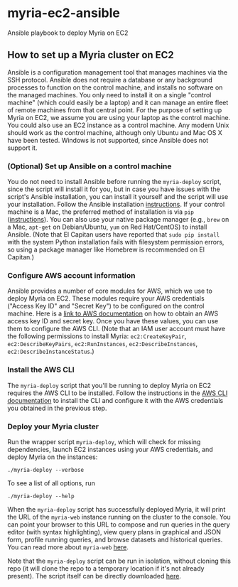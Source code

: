 # myria-ec2-ansible
Ansible playbook to deploy Myria on EC2
## How to set up a Myria cluster on EC2

Ansible is a configuration management tool that manages machines via the SSH protocol. Ansible does not require a database or any background processes to function on the control machine, and installs no software on the managed machines. You only need to install it on a single "control machine" (which could easily be a laptop) and it can manage an entire fleet of remote machines from that central point.
For the purpose of setting up Myria on EC2, we assume you are using your laptop as the control machine. You could also use an EC2 instance as a control machine. Any modern Unix should work as the control machine, although only Ubuntu and Mac OS X have been tested. Windows is not supported, since Ansible does not support it.

### __(Optional) Set up Ansible on a control machine__
You do not need to install Ansible before running the `myria-deploy` script, since the script will install it for you, but in case you have issues with the script's Ansible installation, you can install it yourself and the script will use your installation.
Follow the Ansible installation [instructions]( http://docs.ansible.com/ansible/intro_installation.html#installing-the-control-machine, "Installation").
If your control machine is a Mac, the preferred method of installation is via `pip` ([instructions]( http://docs.ansible.com/ansible/intro_installation.html#latest-releases-via-pip )). You can also use your native package manager (e.g., `brew` on a Mac, `apt-get` on Debian/Ubuntu, `yum` on Red Hat/CentOS) to install Ansible. (Note that El Capitan users have reported that `sudo pip install` with the system Python installation fails with filesystem permission errors, so using a package manager like Homebrew is recommended on El Capitan.)

### __Configure AWS account information__
Ansible provides a number of core modules for AWS, which we use to deploy Myria on EC2. These modules require your AWS credentials ("Access Key ID" and "Secret Key") to be configured on the control machine. Here is a [link to AWS documentation](http://docs.aws.amazon.com/general/latest/gr/managing-aws-access-keys.html) on how to obtain an AWS access key ID and secret key. Once you have these values, you can use them to configure the AWS CLI. (Note that an IAM user account must have the following permissions to install Myria: `ec2:CreateKeyPair`, `ec2:DescribeKeyPairs`, `ec2:RunInstances`, `ec2:DescribeInstances`, `ec2:DescribeInstanceStatus`.)

### __Install the AWS CLI__
The `myria-deploy` script that you'll be running to deploy Myria on EC2 requires the AWS CLI to be installed. Follow the instructions in the [AWS CLI documentation](http://docs.aws.amazon.com/cli/latest/userguide/installing.html) to install the CLI and configure it with the AWS credentials you obtained in the previous step.

### __Deploy your Myria cluster__
Run the wrapper script `myria-deploy`, which will check for missing dependencies, launch EC2 instances using your AWS credentials, and deploy Myria on the instances:

```
./myria-deploy --verbose
```

To see a list of all options, run

```
./myria-deploy --help
```
When the `myria-deploy` script has successfully deployed Myria, it will print the URL of the `myria-web` instance running on the cluster to the console. You can point your browser to this URL to compose and run queries in the query editor (with syntax highlighting), view query plans in graphical and JSON form, profile running queries, and browse datasets and historical queries. You can read more about `myria-web` [here](http://myria.cs.washington.edu/docs/myria-web/index.html).

Note that the `myria-deploy` script can be run in isolation, without cloning this repo (it will clone the repo to a temporary location if it's not already present). The script itself can be directly downloaded [here](https://raw.githubusercontent.com/uwescience/myria-ec2-ansible/reef/myria-deploy).
